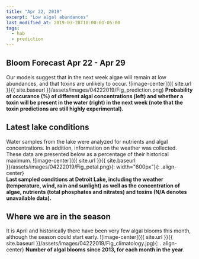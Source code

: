 ```yaml
---
title: "Apr 22, 2019"
excerpt: "Low algal abundances"
last_modified_at: 2019-03-28T10:00:01-05:00
tags: 
  - hab
  - prediction
---
```

## Bloom Forecast Apr 22 - Apr 29
Our models suggest that in the next week algae will remain at low abundances, and that toxins are unlikely to occur.
![image-center]({{ site.url }}{{ site.baseurl }}/assets/images/04222019/Fig_prediction.png)
__Probability of occurance (%) of different algal concentrations (left) and whether a toxin will be  present in the water (right) in the next week (note that the toxin predictions are still highly      experimental).__

## Latest lake conditions
Water samples from the lake were analyzed for nutrients and algal concentrations. In addition,       information on the weather was collected. These data are presented below as a percentage of their    historical maximum.
![image-center]({{ site.url }}{{ site.baseurl }}/assets/images/04222019/Fig_petal.png){:             width="600px"}{: .align-center}
<br clear="all" />
__Last sampled conditions at Detroit Lake, including the weather (temperature, wind, rain and        sunlight) as well as the concentration of algae, nutrients (total phosphates and nitrates) and       toxins (N/A denotes unavailable data).__

## Where we are in the season
It is April and historically there have been very few algal blooms this month, although the season   could start early.
![image-center]({{ site.url }}{{ site.baseurl }}/assets/images/04222019/Fig_climatology.jpg){: .     align-center}
__Number of algal blooms since 2013, for each month in the year__.
